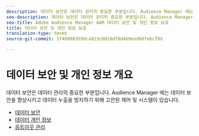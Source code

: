 ```yaml
---
description: 데이터 보안은 데이터 관리의 중요한 부분입니다. Audience Manager 에는 데이터 보안을 향상시키고 데이터 누출을 방지하기 위해 고안된 제어 및 시스템이 있습니다.
seo-description: 데이터 보안은 데이터 관리의 중요한 부분입니다. Audience Manager 에는 데이터 보안을 향상시키고 데이터 누출을 방지하기 위해 고안된 제어 및 시스템이 있습니다.
seo-title: Adobe Audience Manager AAM 데이터 보안 및 개인 정보 보호
title: 데이터 보안 및 개인 정보 보호
translation-type: tm+mt
source-git-commit: 1f488983599ca923c6018df8d4b9eed60fe6cf8d

---
```



# 데이터 보안 및 개인 정보 개요

데이터 보안은 데이터 관리의 중요한 부분입니다. Audience Manager 에는 데이터 보안을 향상시키고 데이터 누출을 방지하기 위해 고안된 제어 및 시스템이 있습니다.

+ [데이터 보안](data-security.md)
+ [데이터 개인 정보](data-privacy.md)
+ [옵트아웃 관리](opt-out-management.md)